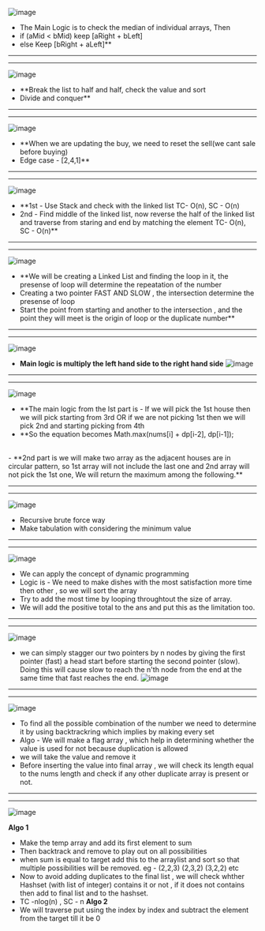 ![image](https://user-images.githubusercontent.com/97670140/225808612-b7f19d7f-17ed-4571-b744-c5285212fd66.png)

- The Main Logic is to check the median of individual arrays, Then <br>
- if (aMid < bMid) keep [aRight + bLeft]
- else Keep [bRight + aLeft]**
___
***

![image](https://user-images.githubusercontent.com/97670140/226080517-ebf70e10-7d77-45c3-9fe4-8b72e39db804.png)

- **Break the list to half and half, check the value and sort <br>
- Divide and conquer**
___
***

![image](https://user-images.githubusercontent.com/97670140/227411199-5a172d89-891a-49da-9d2d-307bf03d9e22.png)

- **When we are updating the buy, we need to reset the sell(we cant sale before buying) <br>
- Edge case - [2,4,1]** 

___
***

![image](https://user-images.githubusercontent.com/97670140/227421820-0a5c76c1-3185-442b-94dc-4a08607109a7.png)

- **1st - Use Stack and check with the linked list  TC- O(n), SC - O(n) <br>
- 2nd - Find middle of the linked list, now reverse the half of the linked list and traverse from staring and end by matching the element  TC- O(n), SC - O(n)**

___
***

![image](https://user-images.githubusercontent.com/97670140/227690597-de314f14-0b8e-49c7-bef5-79b527bb6be9.png)

- **We will be creating a Linked List and finding the loop in it, the presense of loop will determine the repeatation of the number <br>
- Creating a two pointer FAST AND SLOW , the intersection determine the presense of loop <br>
- Start the point from starting and another to the intersection , and the point they will meet is the origin of loop or the duplicate number**

___
***

![image](https://user-images.githubusercontent.com/97670140/227700897-681aa173-de01-496a-a118-02b8d8027643.png)

- **Main logic is multiply the left hand side to the right hand side**
 ![image](https://user-images.githubusercontent.com/97670140/227700998-9bff11b9-8f38-43ba-8c59-b226afa8c6ca.png)
 
 ___
 ***

![image](https://user-images.githubusercontent.com/97670140/227756274-0dc52475-40ff-4c18-a7ab-e1ae23021e0a.png)

- **The main logic from the Ist part is   - If we will pick the 1st house then we will pick starting from 3rd OR if we are not picking 1st then we will pick 2nd and starting picking from 4th
- **So the equation becomes Math.max(nums[i] + dp[i-2], dp[i-1]);
<br>
-  **2nd part is we will make two array as the adjacent houses are in circular pattern, so 1st array will not include the last one and 2nd array will not pick the 1st one, We will return the maximum among the following.**

___
***

![image](https://user-images.githubusercontent.com/97670140/227936515-9cea58d6-618a-402b-8872-24efc83364b7.png)

- Recursive brute force way
- Make tabulation with considering the minimum value

___
***

![image](https://user-images.githubusercontent.com/97670140/228518543-409cef55-3e14-423d-830d-447af2f8c078.png)

- We can apply the concept of dynamic programming 
- Logic is  - We need to make dishes with the most satisfaction more time then other , so we will sort the array
- Try to add the most time by looping throughtout the size of array.
- We will add the positive total to the ans and put this as the limitation too.

___
***

![image](https://user-images.githubusercontent.com/97670140/228775511-feea9ddb-77b4-4cb5-a9ef-c506458df3e2.png)
- we can simply stagger our two pointers by n nodes by giving the first pointer (fast) a head start before starting the second pointer (slow). Doing this will cause slow to reach the n'th node from the end at the same time that fast reaches the end.
![image](https://user-images.githubusercontent.com/97670140/228776024-209fa6dd-93e5-4a4e-a1a6-9ac6843be04a.png)

___
***

![image](https://user-images.githubusercontent.com/97670140/229010433-f3731ca4-8aee-430c-b260-f98623f907b1.png)

- To find all the possible combination of the number we need to determine it by using backtrackring which implies by making every set 
- Algo - We will make a flag array , which help in determining whether the value is used for not because duplication is allowed 
- we will take the value and remove it 
- Before inserting the value into final array , we will check its length equal to the nums length and check if any other duplicate array is present or not.

___
___

![image](https://user-images.githubusercontent.com/97670140/229028806-0703546b-2ede-4fc4-9108-8d4953abf681.png)

**Algo 1** 
- Make the temp array and add its first element to sum 
- Then backtrack and remove to play out on all possibilities 
- when sum is equal to target add this to the arraylist and sort so that multiple possibilities will be removed. eg - (2,2,3) (2,3,2) (3,2,2) etc
- Now to avoid adding duplicates to the final list , we will check whther Hashset (with list of integer) contains it or not , if it does not contains then add to final list and to the hashset.
- TC -nlog(n) , SC - n
**Algo 2**
- We will traverse put using the index by index and subtract the element from the target till it be 0
